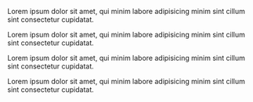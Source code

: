 Lorem ipsum dolor sit amet, qui minim labore adipisicing minim sint cillum sint consectetur cupidatat.

Lorem ipsum dolor sit amet, qui minim labore adipisicing minim sint cillum sint consectetur cupidatat.

Lorem ipsum dolor sit amet, qui minim labore adipisicing minim sint cillum sint consectetur cupidatat.

Lorem ipsum dolor sit amet, qui minim labore adipisicing minim sint cillum sint consectetur cupidatat.
